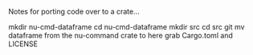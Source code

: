 
Notes for porting code over to a crate...

mkdir nu-cmd-dataframe
cd nu-cmd-dataframe
mkdir src
cd src
git mv dataframe from the nu-command crate to here
grab Cargo.toml and LICENSE
